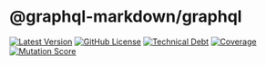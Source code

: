 # @graphql-markdown/graphql

[![Latest Version](https://img.shields.io/npm/v/@graphql-markdown/graphql?style=flat)](https://www.npmjs.com/package/@graphql-markdown/graphql)
[![GitHub License](https://img.shields.io/github/license/graphql-markdown/graphql-markdown?style=flat)](https://raw.githubusercontent.com/graphql-markdown/graphql-markdown/main/LICENSE)
[![Technical Debt](https://sonarcloud.io/api/project_badges/measure?project=graphql-markdown_graphql&metric=sqale_index)](https://sonarcloud.io/summary/new_code?id=graphql-markdown_graphql)
[![Coverage](https://sonarcloud.io/api/project_badges/measure?project=graphql-markdown_graphql&metric=coverage)](https://sonarcloud.io/summary/new_code?id=graphql-markdown_graphql)
[![Mutation Score](https://img.shields.io/endpoint?label=mutation%20score&style=flat&url=https%3A%2F%2Fbadge-api.stryker-mutator.io%2Fgithub.com%2Fgraphql-markdown%2Fgraphql-markdown%2Fmain%3Fmodule%3Dgraphql)](https://dashboard.stryker-mutator.io/reports/github.com/graphql-markdown/graphql-markdown/main?module=graphql)
